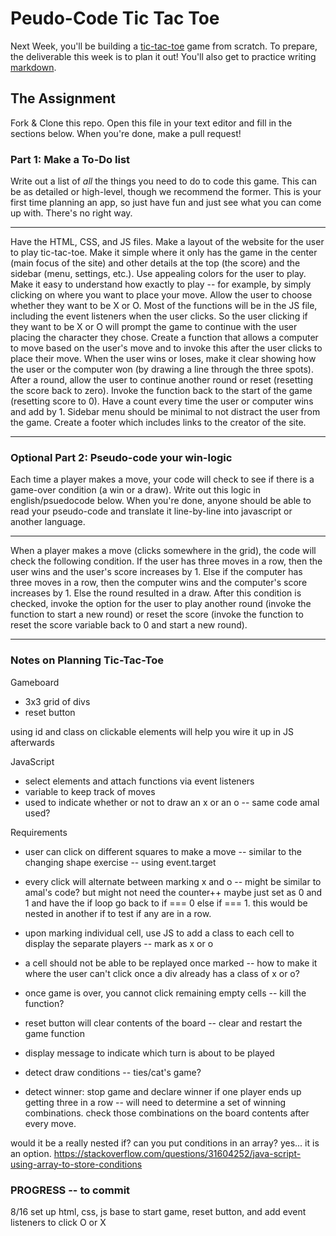 # Peudo-Code Tic Tac Toe

Next Week, you'll be building a [tic-tac-toe](https://en.wikipedia.org/wiki/Tic-tac-toe) game from scratch. To prepare, the deliverable this week is to plan it out! You'll also get to practice writing [markdown](https://guides.github.com/features/mastering-markdown/).

## The Assignment

Fork & Clone this repo. Open this file in your text editor and fill in the sections below. When you're done, make a pull request!

### Part 1: Make a To-Do list

Write out a list of *all* the things you need to do to code this game. This can be as detailed or high-level, though we recommend the former. This is your first time planning an app, so just have fun and just see what you can come up with. There's no right way.

---

Have the HTML, CSS, and JS files.
Make a layout of the website for the user to play tic-tac-toe.
Make it simple where it only has the game in the center (main focus of the site) and other details at the top (the score) and the sidebar (menu, settings, etc.).
Use appealing colors for the user to play.
Make it easy to understand how exactly to play -- for example, by simply clicking on where you want to place your move.
Allow the user to choose whether they want to be X or O.
Most of the functions will be in the JS file, including the event listeners when the user clicks. So the user clicking if they want to be X or O will prompt the game to continue with the user placing the character they chose.
Create a function that allows a computer to move based on the user's move and to invoke this after the user clicks to place their move.
When the user wins or loses, make it clear showing how the user or the computer won (by drawing a line through the three spots).
After a round, allow the user to continue another round or reset (resetting the score back to zero). Invoke the function back to the start of the game (resetting score to 0).
Have a count every time the user or computer wins and add by 1.
Sidebar menu should be minimal to not distract the user from the game.
Create a footer which includes links to the creator of the site.


---

### Optional Part 2: Pseudo-code your win-logic

Each time a player makes a move, your code will check to see if there is a game-over condition (a win or a draw). Write out this logic in english/psuedocode below. When you're done, anyone should be able to read your pseudo-code and translate it line-by-line into javascript or another language.

---

When a player makes a move (clicks somewhere in the grid), the code will check the following condition.
If the user has three moves in a row, then the user wins and the user's score increases by 1.
Else if the computer has three moves in a row, then the computer wins and the computer's score increases by 1.
Else the round resulted in a draw.
After this condition is checked, invoke the option for the user to play another round (invoke the function to start a new round) or reset the score (invoke the function to reset the score variable back to 0 and start a new round).

---

### Notes on Planning Tic-Tac-Toe

Gameboard
- 3x3 grid of divs
- reset button 

using id and class on clickable elements will help you wire it up in JS afterwards

JavaScript
- select elements and attach functions via event listeners
- variable to keep track of moves
- used to indicate whether or not to draw an x or an o -- same code amal used?

Requirements
- user can click on different squares to make a move -- similar to the changing shape exercise -- using event.target

- every click will alternate between marking x and o -- might be similar to amal's code? but might not need the counter++ maybe just set as 0 and 1 and have the if loop go back to if === 0 else if === 1. this would be nested in another if to test if any are in a row.

- upon marking individual cell, use JS to add a class to each cell to display the separate players -- mark as x or o

- a cell should not be able to be replayed once marked -- how to make it where the user can't click once a div already has a class of x or o?

- once game is over, you cannot click remaining empty cells -- kill the function?

- reset button will clear contents of the board -- clear and restart the game function

- display message to indicate which turn is about to be played

- detect draw conditions -- ties/cat's game?

- detect winner: stop game and declare winner if one player ends up getting three in a row -- will need to determine a set of winning combinations. check those combinations on the board contents after every move.

would it be a really nested if? can you put conditions in an array? yes... it is an option.
https://stackoverflow.com/questions/31604252/java-script-using-array-to-store-conditions


### PROGRESS -- to commit

8/16
set up html, css, js base to start game, reset button, and add event listeners to click O or X